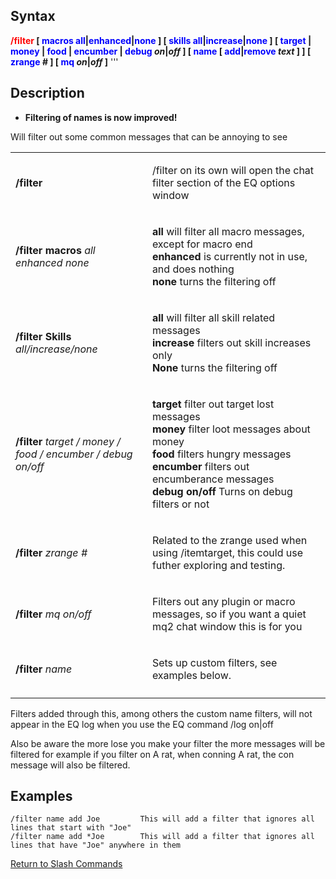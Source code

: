 ## Syntax

**<span style="color:red">/filter</span> \[ <span style="color:blue">macros
all</span>\|<span style="color:blue">enhanced</span>\|<span style="color:blue">none</span> \] \[
<span style="color:blue">skills
all</span>\|<span style="color:blue">increase</span>\|<span style="color:blue">none</span> \] \[
<span style="color:blue">target</span> \| <span style="color:blue">money</span> \| <span style="color:blue">food</span>
\| <span style="color:blue">encumber</span> \| <span style="color:blue">debug</span> *on*\|*off* \] \[
<span style="color:blue">name</span> \[ <span style="color:blue">add</span>\|<span style="color:blue">remove</span>
*text* \] \] \[ <span style="color:blue">zrange</span> # \] \[ <span style="color:blue">mq</span> *on*\|*off* \]** '''

## Description

-   **Filtering of names is now improved!**

Will filter out some common messages that can be annoying to see

<table>
<tbody>
<tr class="odd">
<td><p><strong>/filter</strong></p></td>
<td><p>/filter on its own will open the chat filter section of the EQ options window</p></td>
</tr>
<tr class="even">
<td><p><strong>/filter macros</strong> <em>all enhanced none</em></p></td>
<td><p><strong>all</strong> will filter all macro messages, except for macro end<br />
<strong>enhanced</strong> is currently not in use, and does nothing<br />
<strong>none</strong> turns the filtering off</p></td>
</tr>
<tr class="odd">
<td><p><strong>/filter Skills</strong> <em>all/increase/none</em></p></td>
<td><p><strong>all</strong> will filter all skill related messages<br />
<strong>increase</strong> filters out skill increases only<br />
<strong>None</strong> turns the filtering off</p></td>
</tr>
<tr class="even">
<td><p><strong>/filter</strong> <em>target / money / food / encumber / debug on/off</em></p></td>
<td><p><strong>target</strong> filter out target lost messages<br />
<strong>money</strong> filter loot messages about money<br />
<strong>food</strong> filters hungry messages<br />
<strong>encumber</strong> filters out encumberance messages<br />
<strong>debug on/off</strong> Turns on debug filters or not</p></td>
</tr>
<tr class="odd">
<td><p><strong>/filter</strong> <em>zrange #</em></p></td>
<td><p>Related to the zrange used when using /itemtarget, this could use futher exploring and testing.</p></td>
</tr>
<tr class="even">
<td><p><strong>/filter</strong> <em>mq on/off</em></p></td>
<td><p>Filters out any plugin or macro messages, so if you want a quiet mq2 chat window this is for you</p></td>
</tr>
<tr class="odd">
<td><p><strong>/filter</strong> <em>name</em></p></td>
<td><p>Sets up custom filters, see examples below.</p></td>
</tr>
<tr class="even">
<td></td>
<td></td>
</tr>
</tbody>
</table>

Filters added through this, among others the custom name filters, will not appear in the EQ log when you use the EQ
command /log on\|off

Also be aware the more lose you make your filter the more messages will be filtered for example if you filter on A rat,
when conning A rat, the con message will also be filtered.

## Examples

    /filter name add Joe         This will add a filter that ignores all lines that start with "Joe"
    /filter name add *Joe        This will add a filter that ignores all lines that have "Joe" anywhere in them

[Return to Slash Commands](slash-commands.md)


